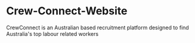 # Crew-Connect-Website
CrewConnect is an Australian based recruitment platform designed to find Australia's top labour related workers
